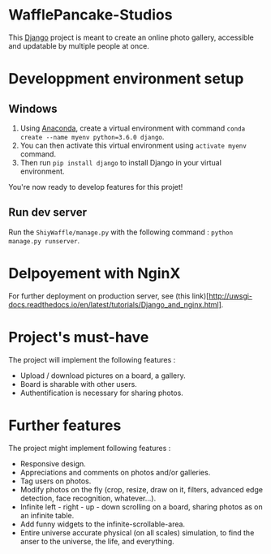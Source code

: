 # WafflePancake-Studios

This [Django](https://www.djangoproject.com/) project is meant to create
an online photo gallery, accessible and updatable by multiple people at once.

# Developpment environment setup

## Windows

1. Using [Anaconda](https://www.continuum.io/downloads), create a virtual
   environment with command `conda create --name myenv python=3.6.0 django`.
2. You can then activate this virtual environment using `activate myenv`
   command.
3. Then run `pip install django` to install Django in your virtual environment.

You're now ready to develop features for this projet!

## Run dev server
Run the `ShiyWaffle/manage.py` with the following command : `python manage.py runserver`.

# Delpoyement with NginX
For further deployment on production server, see (this link)[http://uwsgi-docs.readthedocs.io/en/latest/tutorials/Django_and_nginx.html].

# Project's must-have
The project will implement the following features :
 * Upload / download pictures on a board, a gallery.
 * Board is sharable with other users.
 * Authentification is necessary for sharing photos.

# Further features
The project might implement following features :
 * Responsive design.
 * Appreciations and comments on photos and/or galleries.
 * Tag users on photos.
 * Modify photos on the fly (crop, resize, draw on it, filters, advanced edge detection, face recognition, whatever...).
 * Infinite left - right - up - down scrolling on a board, sharing photos as on an infinite table.
 * Add funny widgets to the infinite-scrollable-area.
 * Entire universe accurate physical (on all scales) simulation, to find the anser to the universe, the life, and everything.
